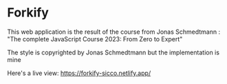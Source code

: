 # Forkify

This web application is the result of the course from Jonas Schmedtmann : "The complete JavaScript Course 2023: From Zero to Expert"

The style is copyrighted by Jonas Schmedtmann but the implementation is mine



Here's a live view: https://forkify-sicco.netlify.app/
